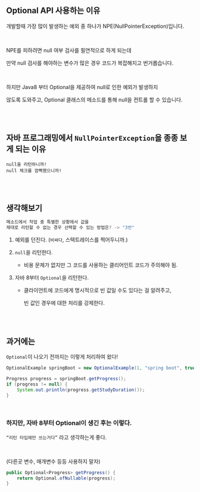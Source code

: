 ## Optional API 사용하는 이유

개발할때 가장 많이 발생하는 예외 중 하나가 NPE(NullPointerException)입니다.

<br/>

NPE를 피하려면 null 여부 검사를 필연적으로 하게 되는데 

만약 null 검사를 해야하는 변수가 많은 경우 코드가 복잡해지고 번거롭습니다. 

<br/>

하지만 Java8 부터 Optional<T>을 제공하여 null로 인한 예외가 발생하지 

않도록 도와주고, Optional 클래스의 메소드를 통해 null을 컨트롤 할 수 있습니다.

<br/><br/>

## 자바 프로그래밍에서 `NullPointerException`을 종종 보게 되는 이유

```
null을 리턴하니까! 
null 체크를 깜빡했으니까!
```

<br/><br/>

## 생각해보기

```java
메소드에서 작업 중 특별한 상황에서 값을 
제대로 리턴할 수 없는 경우 선택할 수 있는 방법은? -> "3번"
```

1. 예외를 던진다. (`비싸다`, 스택트레이스를 찍어두니까.)

2. `null`을 리턴한다. 

    - 비용 문제가 없지만 그 코드를 사용하는 클리어인트 코드가 주의해야 됨.

3. 자바 8부터 `Optional`을 리턴한다. 

    - 클라이언트에 코드에게 명시적으로 빈 값일 수도 있다는 걸 알려주고,
        
        빈 값인 경우에 대한 처리를 강제한다.

<br/><br/>


## 과거에는

`Optional`이 나오기 전까지는 이렇게 처리하여 왔다!

```java
OptionalExample springBoot = new OptionalExample(1, "spring boot", true);

Progress progress = springBoot.getProgress();
if (progress != null) {
    System.out.println(progress.getStudyDuration());
}
```

<br/>

### 하지만, 자바 8부터 Optional이 생긴 후는 이렇다.

`“리턴 타입에만 쓰는거다”` 라고 생각하는게 좋다. 

<br/>

(다른곳 변수, 매개변수 등등 사용하지 말자)

```java
public Optional<Progress> getProgress() {
    return Optional.ofNullable(progress);
}
```